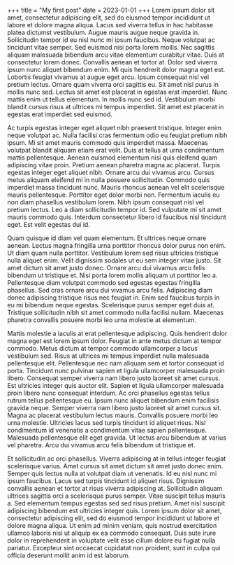 +++
title = "My first post"
date = 2023-01-01
+++
Lorem ipsum dolor sit amet, consectetur adipiscing elit, sed do eiusmod tempor incididunt ut labore et dolore magna aliqua. Lacus sed viverra tellus in hac habitasse platea dictumst vestibulum. Augue mauris augue neque gravida in. Sollicitudin tempor id eu nisl nunc mi ipsum faucibus. Neque volutpat ac tincidunt vitae semper. Sed euismod nisi porta lorem mollis. Nec sagittis aliquam malesuada bibendum arcu vitae elementum curabitur vitae. Duis at consectetur lorem donec. Convallis aenean et tortor at. Dolor sed viverra ipsum nunc aliquet bibendum enim. Mi quis hendrerit dolor magna eget est. Lobortis feugiat vivamus at augue eget arcu. Ipsum consequat nisl vel pretium lectus. Ornare quam viverra orci sagittis eu. Sit amet nisl purus in mollis nunc sed. Lectus sit amet est placerat in egestas erat imperdiet. Nunc mattis enim ut tellus elementum. In mollis nunc sed id. Vestibulum morbi blandit cursus risus at ultrices mi tempus imperdiet. Sit amet est placerat in egestas erat imperdiet sed euismod.
<!-- more -->

Ac turpis egestas integer eget aliquet nibh praesent tristique. Integer enim neque volutpat ac. Nulla facilisi cras fermentum odio eu feugiat pretium nibh ipsum. Mi sit amet mauris commodo quis imperdiet massa. Maecenas volutpat blandit aliquam etiam erat velit. Duis at tellus at urna condimentum mattis pellentesque. Aenean euismod elementum nisi quis eleifend quam adipiscing vitae proin. Pretium aenean pharetra magna ac placerat. Turpis egestas integer eget aliquet nibh. Ornare arcu dui vivamus arcu. Cursus metus aliquam eleifend mi in nulla posuere sollicitudin. Commodo quis imperdiet massa tincidunt nunc. Mauris rhoncus aenean vel elit scelerisque mauris pellentesque. Porttitor eget dolor morbi non. Fermentum iaculis eu non diam phasellus vestibulum lorem. Nibh ipsum consequat nisl vel pretium lectus. Leo a diam sollicitudin tempor id. Sed vulputate mi sit amet mauris commodo quis. Interdum consectetur libero id faucibus nisl tincidunt eget. Est velit egestas dui id.

Quam quisque id diam vel quam elementum. Et ultrices neque ornare aenean. Lectus magna fringilla urna porttitor rhoncus dolor purus non enim. Ut diam quam nulla porttitor. Vestibulum lorem sed risus ultricies tristique nulla aliquet enim. Velit dignissim sodales ut eu sem integer vitae justo. Sit amet dictum sit amet justo donec. Ornare arcu dui vivamus arcu felis bibendum ut tristique et. Nisi porta lorem mollis aliquam ut porttitor leo a. Pellentesque diam volutpat commodo sed egestas egestas fringilla phasellus. Sed cras ornare arcu dui vivamus arcu felis. Adipiscing diam donec adipiscing tristique risus nec feugiat in. Enim sed faucibus turpis in eu mi bibendum neque egestas. Scelerisque purus semper eget duis at. Tristique sollicitudin nibh sit amet commodo nulla facilisi nullam. Maecenas pharetra convallis posuere morbi leo urna molestie at elementum.

Mattis molestie a iaculis at erat pellentesque adipiscing. Quis hendrerit dolor magna eget est lorem ipsum dolor. Feugiat in ante metus dictum at tempor commodo. Metus dictum at tempor commodo ullamcorper a lacus vestibulum sed. Risus at ultrices mi tempus imperdiet nulla malesuada pellentesque elit. Pellentesque nec nam aliquam sem et tortor consequat id porta. Tincidunt nunc pulvinar sapien et ligula ullamcorper malesuada proin libero. Consequat semper viverra nam libero justo laoreet sit amet cursus. Est ultricies integer quis auctor elit. Sapien et ligula ullamcorper malesuada proin libero nunc consequat interdum. Ac orci phasellus egestas tellus rutrum tellus pellentesque eu. Ipsum nunc aliquet bibendum enim facilisis gravida neque. Semper viverra nam libero justo laoreet sit amet cursus sit. Magna ac placerat vestibulum lectus mauris. Convallis posuere morbi leo urna molestie. Ultricies lacus sed turpis tincidunt id aliquet risus. Nisl condimentum id venenatis a condimentum vitae sapien pellentesque. Malesuada pellentesque elit eget gravida. Ut lectus arcu bibendum at varius vel pharetra. Arcu dui vivamus arcu felis bibendum ut tristique et.

Et sollicitudin ac orci phasellus. Viverra adipiscing at in tellus integer feugiat scelerisque varius. Amet cursus sit amet dictum sit amet justo donec enim. Semper quis lectus nulla at volutpat diam ut venenatis. Id eu nisl nunc mi ipsum faucibus. Lacus sed turpis tincidunt id aliquet risus. Dignissim convallis aenean et tortor at risus viverra adipiscing at. Sollicitudin aliquam ultrices sagittis orci a scelerisque purus semper. Vitae suscipit tellus mauris a. Sed elementum tempus egestas sed sed risus pretium. Amet nisl suscipit adipiscing bibendum est ultricies integer quis.
Lorem ipsum dolor sit amet, consectetur adipiscing elit, sed do eiusmod tempor incididunt ut labore et dolore magna aliqua. Ut enim ad minim veniam, quis nostrud exercitation ullamco laboris nisi ut aliquip ex ea commodo consequat. Duis aute irure dolor in reprehenderit in voluptate velit esse cillum dolore eu fugiat nulla pariatur. Excepteur sint occaecat cupidatat non proident, sunt in culpa qui officia deserunt mollit anim id est laborum.
